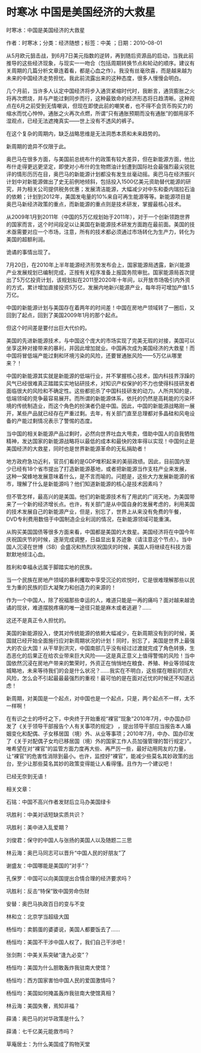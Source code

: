 # 时寒冰  中国是美国经济的大救星  
  
时寒冰：中国是美国经济的大救星  
作者：时寒冰；分类：经济随想；标签：中美 ；日期：2010-08-01  
从5月欧元狙击战，到6月7日美元指数的逆转，再到随后资源品的启动，当我此前推导的这些经济现象，与现实一一吻合（包括周期转换节点和轮动的顺序。建议有关周期的几篇分析文章连着看，都是心血之作）。我没有丝毫欣喜，而是越来越为未来的中国经济走势担忧。我此前流露出来的这种态度，很多人慢慢会明白。  
几个月前，当许多人认定中国经济将步入通货紧缩时代时，我断言，通货膨胀之火将再次燃烧，并与产能过剩同步而行，这种最致命的经济形态将日趋清晰。这种观点在6月之前受到无情嘲讽，但现在即使此前的嘲笑者，也不得不会货币购买力的缩水而忧心忡忡。通胀之火再次点燃，所谓“只有通胀预期而没有通胀”的御用尿不湿观点，已经无法遮掩真实——世上没有不透风的裤子。  
在这个复杂的周期内，缺乏战略思维是无法洞悉本质和未来趋势的。  
新周期的诡异不仅限于此。  
奥巴马在很多方面，与美国前总统布什的政策有较大差异，但在新能源方面，他比布什走得更远更坚定，即使对小布什的生物燃油计划遭到国际社会最强烈最尖锐批评的情形历历在目，奥巴马的新能源计划都没有发生丝毫动摇。奥巴马在经济振兴计划中对新能源做出了史无前例地倾斜，包括投入1500亿美元资助替代能源的研究，并为相关公司提供税务优惠；发展清洁能源，大幅减少对中东和委内瑞拉石油的依赖；计划到2012年，美国发电量的10%来自可再生能源等等。新能源项目是奥巴马新经济政策的重点，而新能源的重点则是技术研发，掌握最核心技术。  
从2009年1月到2011年（中国的5万亿规划始于2011年），对于一个创新领跑世界的国家而言，这个时间段足以让美国在新能源技术研发方面跑在最前面。美国的技术亟需要对应一个市场，注意，所有的技术都必须通过市场转化为生产力，转化为美国的超额利润。  
诡谲的事情出现了。  
7月20日，在2010年上半年能源经济形势发布会上，国家能源局透露，新兴能源产业发展规划已编制完成，正按有关程序准备上报国务院审批。国家能源局首次提出了5万亿投资计划，该规划拟在2011至2020年十年间，以开放市场吸引内外资的方式，累计增加直接投资5万亿，发展内地新兴能源产业，每年将可增加产值1.5万亿。  
中国的新能源计划与美国存在着两年的时间差！中国在房地产领域转了一圈后，又回到了起点，回到了美国2009年1月的那个起点。  
但这个时间差是要付出巨大代价的。  
美国的先进新能源技术，与中国这个庞大的市场实现了完美无瑕的对接，美国可以坐享这种对接带来的暴利，并因此增加就业。中国再次成为美国经济的大救星！而中国将冒低端产能过剩和环境污染的风险，还要冒通胀风险——5万亿从哪里来？！  
中国的新能源其实就是新能源的低端行业，并不掌握核心技术，国内科技界浮躁的风气已经很难真正踏踏实实地钻研技术，对知识产权保护的不力也使得科技研发者面临很大的风险和不确定性。这些都扼杀了中国科技研发的动力。人所共知的是，低端领域的竞争最容易展开。而所谓的新能源体系，依托的仍然是高耗能的污染环境的传统制造业，而这个角色的扮演者仍是中国。因此，中国的新能源战略刚一展开，某些产品就已经存在严重过剩。去年，有关部门直至总理都对多晶硅和风电设备的产能过剩情况表示了警惕的态度。  
当中国的相关新能源产品过剩时，必然向世界吐血大甩卖，借助中国人的自我牺牲精神，发达国家的新能源战略将以最低的成本和最快的效率得以实现！中国何止是美国经济的大救星，同时也是世界新能源革命的无私捐助者！  
地方政府急功近利，官员们看的是GDP堆积起来的美丽政绩。因此，目前国内至少已经有18个省市提出了打造新能源基地，或者把新能源当作支柱产业来发展，这种一窝蜂地发展意味着什么，是不言而喻的。问题是，这些大力发展新能源的省市，理解了什么是新能源吗？他们知道新能源的核心是技术因素吗？  
但不管怎样，最高兴的是美国。他们的新能源技术有了用武的广阔天地，为美国带来了一个新的经济增长点。也许，有关部门是从中国自身的发展考虑的，利用美国的技术发展自己的新能源产业，但是，别忘了，世界上从来没有免费的午餐，DVD专利费用数倍于中国制造企业利润的情况，在新能源领域可能重演。  
从购买美国国债等很多方面来看，中国都是美国的大救星。美国经济将在中国今年庆祝国庆节的时候，逐渐完成调整，日益显出复苏迹象（请注意这个节点）。当中国人沉浸在世博（SB）会盛况和热烈庆祝国庆的时候，美国人将继续在科技方面默默地倾注心血。  
胜利和幸福永远属于脚踏实地的民族。  
当一个民族在房地产领域的暴利攫取中享受沉沦的欢悦时，它是很难理解那些以民生为重的民族的巨大凝聚力和创造力的来源的！  
作为一个中国人，除了祝福那些幸运的人，难道只能是一再的痛吗？面对越来越诡谲的现状，难道摆脱疼痛的唯一途径只能是麻木或者逃避？……  
这还不是真正令人担忧的。  
美国的新能源投入，使其对传统能源的依赖大幅减少，在新周期没有到的时候，美国就已经开始全面施行应对新周期状况的计划！同时，别忘了，美国是世界上最强大的农业大国！从干旱到洪灾，中国南部几乎没有经过过渡就完成了角色转换，生态恶化的后果正在给农业带来巨大风险——这是真正意义上值得警惕的风险！当中国依然沉浸在房地产带来的繁荣时，外资正在悄悄地在粮食、养殖、种业等领域攻城略地，未来等待我们的会是什么状况？……我实在不明白，这些摆在眼前的巨大风险，怎么会不引起最最最强烈的重视！最可怕的是在面对近忧的时候还不知道远虑！  
新周期，对美国是一个起点，对中国也是一个起点，只是，两个起点不一样，太不一样啊！  
在有识之士的呼吁之下，中央终于开始重视“裸官”现象“2010年7月，中办国办印发了《关于领导干部报告个人有关事项的规定》 ，提出领导干部应当报告本人婚姻变化和配偶、子女移居国（境）外、从业等事项；2010年7月，中办、国办印发了《关于对配偶子女均已移居国（境）外的国家工作人员加强管理的暂行规定》”。唯希望在对“裸官”的监管方面力度再大些、再严厉一些，最好动用网友的力量，让“裸官”的危害性消除到最小。也许，监控好“裸官”，能减少些莫名其妙政策的出台，至少让那些莫名其妙的政策变得能让人看得懂。且作为一个建议吧！  
已经无奈到无语！  
  
相关文章：  
石铭：中国不高兴作者发财后立马办美国绿卡  
巩胜利：中美对话短缺实质共识？  
巩胜利：美中进入乱爱期？  
刘俊君：保守的中国人与张扬的美国人以及随题二三思  
林云海：奥巴马同志可以晋升“中国人民的好朋友”了  
谢盛友：中国哪能是美国的“对手”？  
孔保罗：中国可以向美国提出合情合理的经济要求吗？  
巩胜利：反击“特保”致中国劳命伤财  
安替：奥巴马执政百日的变与不变  
林和立：北京学当超级大国  
杨恒均：卖鹅蛋的婆婆说，美国人都要饭去了……  
杨恒均：美国不干涉中国人权了，我们自己干涉吧！  
张剑荆：中美关系突破“逢九必变”？  
杨恒均：美国为什么胆敢轰炸我驻南大使馆？  
杨恒均：西方国家害怕中国人民的爱国激情吗？  
杨恒均：美国如何掩盖轰炸我驻南大使馆真相？  
林云海：美国失奢，焉知非福？  
薛涌：奥巴马的对华政策是什么？  
薛涌：七千亿美元能救市吗？  
草庵居士：为什么美国成了购物天堂